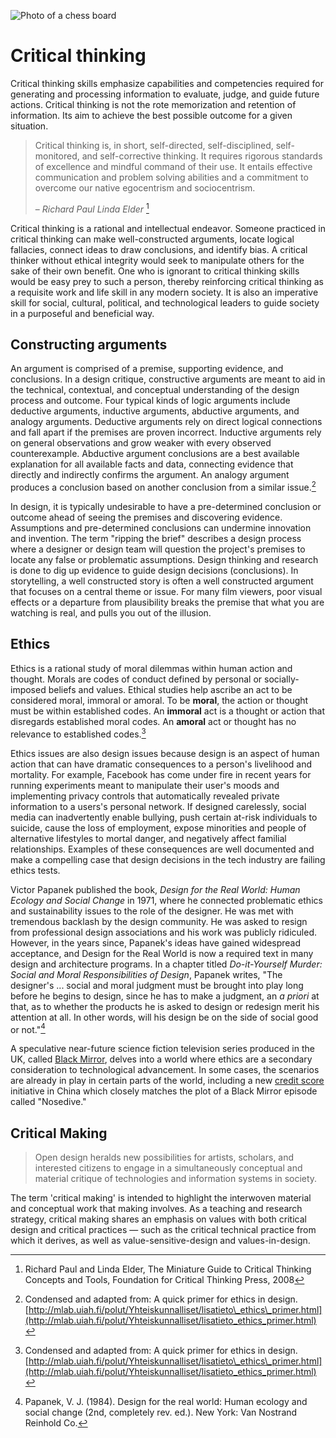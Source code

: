 ![Photo of a chess board](/assets/critical-thinking-chess.jpg)

# Critical thinking

Critical thinking skills emphasize capabilities and competencies required for generating and processing information to evaluate, judge, and guide future actions. Critical thinking is not the rote memorization and retention of information. Its aim to achieve the best possible outcome for a given situation.

> Critical thinking is, in short, self-directed, self-disciplined, self-monitored, and self-corrective thinking. It requires rigorous standards of excellence and mindful command of their use. It entails effective communication and problem solving abilities and a commitment to overcome our native egocentrism and sociocentrism.
>
> – _Richard Paul Linda Elder_ [^1]

Critical thinking is a rational and intellectual endeavor. Someone practiced in critical thinking can make well-constructed arguments, locate logical fallacies, connect ideas to draw conclusions, and identify bias. A critical thinker without ethical integrity would seek to manipulate others for the sake of their own benefit. One who is ignorant to critical thinking skills would be easy prey to such a person, thereby reinforcing critical thinking as a requisite work and life skill in any modern society. It is also an imperative skill for social, cultural, political, and technological leaders to guide society in a purposeful and beneficial way.

## Constructing arguments

An argument is comprised of a premise, supporting evidence, and conclusions. In a design critique, constructive arguments are meant to aid in the technical, contextual, and conceptual understanding of the design process and outcome. Four typical kinds of logic arguments include deductive arguments, inductive arguments, abductive arguments, and analogy arguments. Deductive arguments rely on direct logical connections and fall apart if the premises are proven incorrect. Inductive arguments rely on general observations and grow weaker with every observed counterexample. Abductive argument conclusions are a best available explanation for all available facts and data, connecting evidence that directly and indirectly confirms the argument. An analogy argument produces a conclusion based on another conclusion from a similar issue.[^2]

In design, it is typically undesirable to have a pre-determined conclusion or outcome ahead of seeing the premises and discovering evidence. Assumptions and pre-determined conclusions can undermine innovation and invention. The term "ripping the brief" describes a design process where a designer or design team will question the project's premises to locate any false or problematic assumptions. Design thinking and research is done to dig up evidence to guide design decisions \(conclusions\). In storytelling, a well constructed story is often a well constructed argument that focuses on a central theme or issue. For many film viewers, poor visual effects or a departure from plausibility breaks the premise that what you are watching is real, and pulls you out of the illusion.

## Ethics

Ethics is a rational study of moral dilemmas within human action and thought. Morals are codes of conduct defined by personal or socially-imposed beliefs and values. Ethical studies help ascribe an act to be considered moral, immoral or amoral. To be **moral**, the action or thought must be within established codes. An **immoral** act is a thought or action that disregards established moral codes. An **amoral** act or thought has no relevance to established codes.[^2]

Ethics issues are also design issues because design is an aspect of human action that can have dramatic consequences to a person's livelihood and mortality. For example, Facebook has come under fire in recent years for running experiments meant to manipulate their user's moods and implementing privacy controls that automatically revealed private information to a users's personal network. If designed carelessly, social media can inadvertently enable bullying, push certain at-risk individuals to suicide, cause the loss of employment, expose minorities and people of alternative lifestyles to mortal danger, and negatively affect familial relationships. Examples of these consequences are well documented and make a compelling case that design decisions in the tech industry are failing ethics tests.

Victor Papanek published the book, _Design for the Real World: Human Ecology and Social Change_ in 1971, where he connected problematic ethics and sustainability issues to the role of the designer. He was met with tremendous backlash by the design community. He was asked to resign from professional design associations and his work was publicly ridiculed. However, in the years since, Papanek's ideas have gained widespread acceptance, and Design for the Real World is now a required text in many design and architecture programs. In a chapter titled _Do-it-Yourself Murder: Social and Moral Responsibilities of Design_, Papanek writes,  "The designer's ... social and moral judgment must be brought into play long before he begins to design, since he has to make a judgment, an _a priori_ at that, as to whether the products he is asked to design or redesign merit his attention at all. In other words, will his design be on the side of social good or not."[^3]

A speculative near-future science fiction television series produced in the UK, called [Black Mirror](http://www.imdb.com/title/tt2085059/), delves into a world where ethics are a secondary consideration to technological advancement. In some cases, the scenarios are already in play in certain parts of the world, including a new [credit score](http://www.businessinsider.com/china-social-credit-score-like-black-mirror-2016-10) initiative in China which closely matches the plot of a Black Mirror episode called "Nosedive."

## Critical Making

> Open design heralds new possibilities for artists, scholars, and interested citizens to engage in a simultaneously conceptual and material critique of technologies and information systems in society.

The term 'critical making' is intended to highlight the interwoven material and conceptual work that making involves. As a teaching and research strategy, critical making shares an emphasis on values with both critical design and critical practices — such as the critical technical practice from which it derives, as well as value-sensitive-design and values-in-design.

[^1]: Richard Paul and Linda Elder, The Miniature Guide to Critical Thinking Concepts and Tools, Foundation for Critical Thinking Press, 2008
[^2]: Condensed and adapted from: A quick primer for ethics in design. [http://mlab.uiah.fi/polut/Yhteiskunnalliset/lisatieto\_ethics\_primer.html](http://mlab.uiah.fi/polut/Yhteiskunnalliset/lisatieto_ethics_primer.html)
[^3]: Papanek, V. J. \(1984\). Design for the real world: Human ecology and social change \(2nd, completely rev. ed.\). New York: Van Nostrand Reinhold Co.



